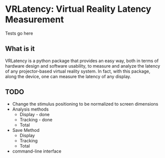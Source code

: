 # VRLatency: Virtual Reality Latency Measurement 
Tests go here

## What is it
VRLatency is a python package that provides an easy way, both in terms of hardware design and software usability, to measure and analyze the latency of any projector-based virtual reality system. In fact, with this package, along the device, one can measure the latency of any display.

## TODO
- Change the stimulus positioning to be normalized to screen dimensions
- Analysis methods
    - Display - done
    - Tracking - done
    - Total
- Save Method
    - Display
    - Tracking
    - Total
- command-line interface

